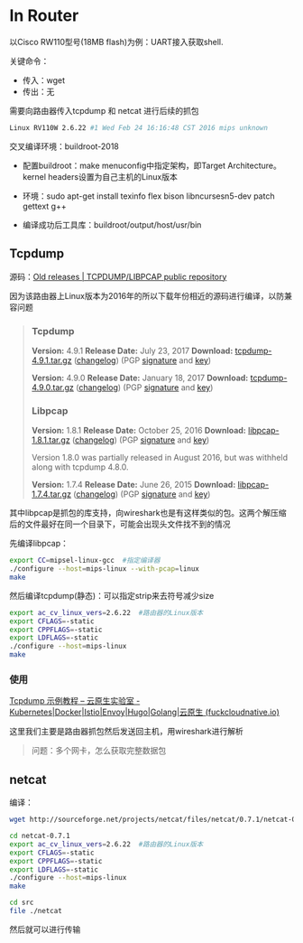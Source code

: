 # In Router

以Cisco RW110型号(18MB flash)为例：UART接入获取shell.

关键命令：

+ 传入：wget
+ 传出：无

需要向路由器传入tcpdump 和 netcat 进行后续的抓包

```bash
Linux RV110W 2.6.22 #1 Wed Feb 24 16:16:48 CST 2016 mips unknown
```

交叉编译环境：buildroot-2018

+ 配置buildroot：make menuconfig中指定架构，即Target Architecture。kernel headers设置为自己主机的Linux版本

+ 环境：sudo apt-get install texinfo flex bison libncursesn5-dev patch gettext g++  
+ 编译成功后工具库：buildroot/output/host/usr/bin



## Tcpdump

源码：[Old releases | TCPDUMP/LIBPCAP public repository](https://www.tcpdump.org/old_releases.html)

因为该路由器上Linux版本为2016年的所以下载年份相近的源码进行编译，以防兼容问题

> ### Tcpdump
>
> **Version:** 4.9.1
> **Release Date:** July 23, 2017
> **Download:** [tcpdump-4.9.1.tar.gz](https://www.tcpdump.org/release/tcpdump-4.9.1.tar.gz) ([changelog](https://www.tcpdump.org/tcpdump-changes.txt)) (PGP [signature](https://www.tcpdump.org/release/tcpdump-4.9.1.tar.gz.sig) and [key](https://www.tcpdump.org/release/signing-key.asc))
>
> **Version:** 4.9.0
> **Release Date:** January 18, 2017
> **Download:** [tcpdump-4.9.0.tar.gz](https://www.tcpdump.org/release/tcpdump-4.9.0.tar.gz) ([changelog](https://www.tcpdump.org/tcpdump-changes.txt)) (PGP [signature](https://www.tcpdump.org/release/tcpdump-4.9.0.tar.gz.sig) and [key](https://www.tcpdump.org/release/signing-key.asc))
>
> ### Libpcap
>
> **Version:** 1.8.1
> **Release Date:** October 25, 2016
> **Download:** [libpcap-1.8.1.tar.gz](https://www.tcpdump.org/release/libpcap-1.8.1.tar.gz) ([changelog](https://www.tcpdump.org/libpcap-changes.txt)) (PGP [signature](https://www.tcpdump.org/release/libpcap-1.8.1.tar.gz.sig) and [key](https://www.tcpdump.org/release/signing-key.asc))
>
> Version 1.8.0 was partially released in August 2016, but was withheld along with tcpdump 4.8.0.
>
> **Version:** 1.7.4
> **Release Date:** June 26, 2015
> **Download:** [libpcap-1.7.4.tar.gz](https://www.tcpdump.org/release/libpcap-1.7.4.tar.gz) ([changelog](https://www.tcpdump.org/libpcap-changes.txt)) (PGP [signature](https://www.tcpdump.org/release/libpcap-1.7.4.tar.gz.sig) and [key](https://www.tcpdump.org/release/signing-key.asc))

其中libpcap是抓包的库支持，向wireshark也是有这样类似的包。这两个解压缩后的文件最好在同一个目录下，可能会出现头文件找不到的情况



先编译libpcap：

```bash
export CC=mipsel-linux-gcc 	#指定编译器
./configure --host=mips-linux --with-pcap=linux
make
```



然后编译tcpdump(静态)：可以指定strip来去符号减少size

```bash
export ac_cv_linux_vers=2.6.22 	#路由器的Linux版本
export CFLAGS=-static
export CPPFLAGS=-static
export LDFLAGS=-static
./configure --host=mips-linux 
make
```



### 使用

[Tcpdump 示例教程 – 云原生实验室 - Kubernetes|Docker|Istio|Envoy|Hugo|Golang|云原生 (fuckcloudnative.io)](https://fuckcloudnative.io/posts/tcpdump-examples/)

这里我们主要是路由器抓包然后发送回主机，用wireshark进行解析

> 问题：多个网卡，怎么获取完整数据包



## netcat

编译：

```bash
wget http://sourceforge.net/projects/netcat/files/netcat/0.7.1/netcat-0.7.1.tar.gz/download -O netcat-0.7.1.tar.gz

cd netcat-0.7.1
export ac_cv_linux_vers=2.6.22 	#路由器的Linux版本
export CFLAGS=-static
export CPPFLAGS=-static
export LDFLAGS=-static
./configure --host=mips-linux 
make

cd src 
file ./netcat 
```



然后就可以进行传输
